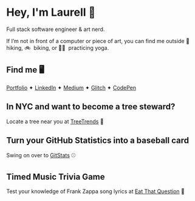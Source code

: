 # Hey, I'm Laurell 👋

Full stack software engineer & art nerd.

If I’m not in front of a computer or piece of art, you can find me outside 🥾&nbsp; hiking, 🚲&nbsp; biking, or 🧘‍♀️&nbsp; practicing yoga.

## Find me 🖥
[Portfolio](https://laurellmccaffrey.com/) ✦ [LinkedIn](https://www.linkedin.com/in/lgm527/) ✦ [Medium](https://www.medium.com/@lgm527/) ✦ [Glitch](https://www.glitch.com/@lgm527/) ✦ [CodePen](https://www.codepen.io/lgm527/)


## In NYC and want to become a tree steward?

Locate a tree near you at [TreeTrends](https://lgm527.github.io/tt2/) 🌲

## Turn your GitHub Statistics into a baseball card

Swing on over to [GitStats](https://git-stats-and-octocats.netlify.app/) ⚾️

## Timed Music Trivia Game

Test your knowledge of Frank Zappa song lyrics at [Eat That Question](http://eat-that-question.netlify.app/) 🔮


<!--
**lgm527/lgm527** is a ✨ _special_ ✨ repository because its `README.md` (this file) appears on your GitHub profile.

Here are some ideas to get you started:

- 🔭 I’m currently working on ...
- 🌱 I’m currently learning ...
- 👯 I’m looking to collaborate on ...
- 🤔 I’m looking for help with ...
- 💬 Ask me about ...
- 📫 How to reach me: ...
- 😄 Pronouns: ...
- ⚡ Fun fact: ...

- [Portfolio](https://laurellmccaffrey.com/)
- [LinkedIn](https://www.linkedin.com/in/lgm527/)
- [Medium](https://www.medium.com/@lgm527/)
- [Glitch](https://www.glitch.com/@lgm527/)
- [CodePen](https://www.codepen.io/lgm527/)
-->
